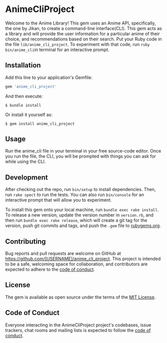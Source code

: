 # AnimeCliProject

Welcome to the Anime Library! This gem uses an Anime API, specifically, the one by Jikan, to create a command-line interface(CLI). This gem acts as a library and will provide the user information for a particular anime of their choice, and recommendations based on their search. Put your Ruby code in the file `lib/anime_cli_project`. To experiment with that code, run `ruby bin/anime_cli`in terminal for an interactive prompt.


## Installation

Add this line to your application's Gemfile:

```ruby
gem 'anime_cli_project'
```

And then execute:

    $ bundle install

Or install it yourself as:

    $ gem install anime_cli_project

## Usage

 Run the anime_cli file in your terminal in your free source-code editor. Once you run the file, the CLI,  you will be prompted with things you can ask for while using the CLI. 

## Development

After checking out the repo, run `bin/setup` to install dependencies. Then, run `rake spect` to run the tests. You can also run `bin/console` for an interactive prompt that will allow you to experiment.

To install this gem onto your local machine, run `bundle exec rake install`. To release a new version, update the version number in `version.rb`, and then run `bundle exec rake release`, which will create a git tag for the version, push git commits and tags, and push the `.gem` file to [rubygems.org](https://rubygems.org).

## Contributing

Bug reports and pull requests are welcome on GitHub at https://github.com/[USERNAME]/anime_cli_project. This project is intended to be a safe, welcoming space for collaboration, and contributors are expected to adhere to the [code of conduct](https://github.com/[USERNAME]/anime_cli_project/blob/master/CODE_OF_CONDUCT.md).


## License

The gem is available as open source under the terms of the [MIT License](https://opensource.org/licenses/MIT).

## Code of Conduct

Everyone interacting in the AnimeCliProject project's codebases, issue trackers, chat rooms and mailing lists is expected to follow the [code of conduct](https://github.com/[USERNAME]/anime_cli_project/blob/master/CODE_OF_CONDUCT.md).
